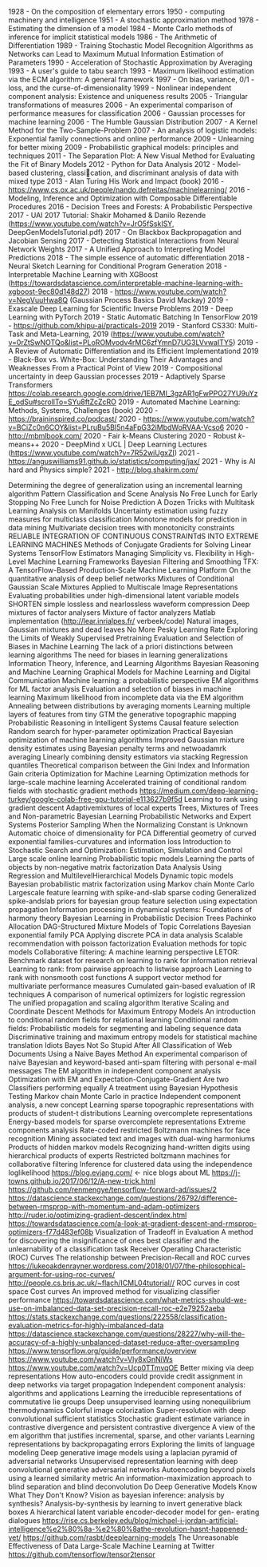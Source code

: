 1928 - On the composition of elementary errors
1950 - computing machinery and intelligence
1951 - A stochastic approximation method
1978 - Estimating the dimension of a model
1984 - Monte Carlo methods of inference for implicit statistical models
1986 - The Arithmetic of Differentiation
1989 - Training Stochastic Model Recognition Algorithms as Networks can Lead to Maximum Mutual Information Estimation of Parameters
1990 - Acceleration of Stochastic Approximation by Averaging
1993 - A user's guide to tabu search
1993 - Maximum likelihood estimation via the ECM algorithm: A general framework
1997 - On bias, variance, 0/1 - loss, and the curse-of-dimensionality
1999 - Nonlinear independent component analysis: Existence and uniqueness results
2005 - Triangular transformations of measures
2006 - An experimental comparison of performance measures for classification
2006 - Gaussian processes for machine learning
2006 - The Humble Gaussian Distribution
2007 - A Kernel Method for the Two-Sample-Problem
2007 - An analysis of logistic models: Exponential family connections and online performance
2009 - Unlearning for better mixing
2009 - Probabilistic graphical models: principles and techniques
2011 - The Separation Plot: A New Visual Method for Evaluating the Fit of Binary Models
2012 - Python for Data Analysis
2012 - Model-based clustering, classication, and discriminant analysis of data with mixed type
2013 - Alan Turing His Work and Impact (book)
2016 - https://www.cs.ox.ac.uk/people/nando.defreitas/machinelearning/
2016 - Modeling, Inference and Optimization with Composable Differentiable Procedures 
2016 - Decision Trees and Forests: A Probabilistic Perspective
2017 - UAI 2017 Tutorial: Shakir Mohamed & Danilo Rezende (https://www.youtube.com/watch?v=JrO5fSskISY, DeepGenModelsTutorial.pdf)
2017 - On Blackbox Backpropagation and Jacobian Sensing
2017 - Detecting Statistical Interactions from Neural Network Weights
2017 - A Unified Approach to Interpreting Model Predictions
2018 - The simple essence of automatic differentiation
2018 - Neural Sketch Learning for Conditional Program Generation
2018 - Interpretable Machine Learning with XGBoost (https://towardsdatascience.com/interpretable-machine-learning-with-xgboost-9ec80d148d27)
2018 - https://www.youtube.com/watch?v=NegVuuHwa8Q (Gaussian Process Basics David Mackay)
2019 - Exascale Deep Learning for Scientific Inverse Problems
2019 - Deep Learning with PyTorch
2019 - Static Automatic Batching In TensorFlow
2019 - https://github.com/khipu-ai/practicals-2019
2019 - Stanford CS330: Multi-Task and Meta-Learning, 2019 (https://www.youtube.com/watch?v=0rZtSwNOTQo&list=PLoROMvodv4rMC6zfYmnD7UG3LVvwaITY5)
2019 - A Review of Automatic Differentiation and its Efficient Implementationd
2019 - Black-Box vs. White-Box: Understanding Their Advantages and Weaknesses From a Practical Point of View
2019 - Compositional uncertainty in deep Gaussian processes
2019 - Adaptively Sparse Transformers https://colab.research.google.com/drive/1EB7MI_3gzAR1gFwPPO27YU9uYzE_odSu#scrollTo=SYu8ftZcZcRO
2019 - Automated Machine Learning: Methods, Systems, Challenges (book)
2020 - https://braininspired.co/podcast/
2020 - https://www.youtube.com/watch?v=BCiZc0n6COY&list=PLruBu5BI5n4aFpG32iMbdWoRVAA-Vcso6
2020 - http://mbmlbook.com/
2020 - Fair k-Means Clustering
2020 - Robust $k$-means++
2020 - DeepMind x UCL | Deep Learning Lectures (https://www.youtube.com/watch?v=7R52wiUgxZI)
2021 - https://anguswilliams91.github.io/statistics/computing/jax/
2021 - Why is AI hard and Physics simple?
2021 - http://blog.shakirm.com/


Determining the degree of generalization using an incremental learning algorithm
Pattern Classification and Scene Analysis
No Free Lunch for Early Stopping
No Free Lunch for Noise Prediction
A Dozen Tricks with Multitask Learning
Analysis on Manifolds
Uncertainty estimation using fuzzy measures for multiclass classification
Monotone models for prediction in data mining
Multivariate decision trees with monotonicity constraints
RELIABLE INTEGRATION OF CONTINUOUS CONSTRAINTdS INTO EXTREME LEARNING MACHINES
Methods of Conjugate Gradients for Solving Linear Systems
TensorFlow Estimators Managing Simplicity vs. Flexibility in High-Level Machine Learning Frameworks
Bayesian Filtering and Smoothing
TFX: A TensorFlow-Based Production-Scale Machine Learning Platform
On the quantitative analysis of deep belief networks
Mixtures of Conditional Gaussian Scale Mixtures Applied to Multiscale Image Representations
Evaluating probabilities under high-dimensional latent variable models
SHORTEN simple lossless and nearlossless waveform compression
Deep mixtures of factor analysers
Mixture of factor analyzers Matlab implementation (http://lear.inrialpes.fr/ verbeek/code)
Natural images, Gaussian mixtures and dead leaves
No More Pesky Learning Rate
Exploring the Limits of Weakly Supervised Pretraining
Evaluation and Selection of Biases in Machine Learning
The lack of a priori distinctions between learning algorithms
The need for biases in learning generalizations
Information Theory, Inference, and Learning Algorithms
Bayesian Reasoning and Machine Learning
Graphical Models for Machine Learning and Digital Communication
Machine learning: a probabilistic perspective
EM algorithms for ML factor analysis
Evaluation and selection of biases in machine learning
Maximum likelihood from incomplete data via the EM algorithm
Annealing between distributions by averaging moments
Learning multiple layers of features from tiny 
GTM the generative topographic mapping
Probabilistic Reasoning in Intelligent Systems
Causal feature selection
Random search for hyper-parameter optimization
Practical Bayesian optimization of machine learning algorithms
Improved Gaussian mixture density estimates using Bayesian penalty terms and netwoadamrk averaging
Linearly combining density estimators via stacking
Regression quantiles
Theoretical comparison between the Gini Index and Information Gain criteria
Optimization for Machine Learning
Optimization methods for large-scale machine learning
Accelerated training of conditional random fields with stochastic gradient methods
https://medium.com/deep-learning-turkey/google-colab-free-gpu-tutorial-e113627b9f5d
Learning to rank using gradient descent
Adaptivemixtures of local experts
Trees, Mixtures of Trees and Non-parametric Bayesian Learning
Probabilistic Networks and Expert Systems
Posterior Sampling When the Normalizing Constant is Unknown
Automatic choice of dimensionality for PCA
Differential geometry of curved exponential families-curvatures and information loss
Introduction to Stochastic Search and Optimization: Estimation, Simulation and Control
Large scale online learning
Probabilistic topic models
Learning the parts of objects by non-negative matrix factorization
Data Analysis Using Regression and MultilevelHierarchical Models
Dynamic topic models
Bayesian probabilistic matrix factorization using Markov chain Monte Carlo
Largescale feature learning with spike-and-slab sparse coding
Generalized spike-andslab priors for bayesian group feature selection using expectation propagation
Information processing in dynamical systems: Foundations of harmony theory
Bayesian Learning in Probabilistic Decision Trees
Pachinko Allocation DAG-Structured Mixture Models of Topic Correlations
Bayesian exponential family PCA
Applying discrete PCA in data analysis
Scalable recommendation with poisson factorization
Evaluation methods for topic models
Collaborative filtering: A machine learning perspective
LETOR: Benchmark dataset for research on learning to rank for information retrieval
Learning to rank: from pairwise approach to listwise approach
Learning to rank with nonsmooth cost functions
A support vector method for multivariate performance measures
Cumulated gain-based evaluation of IR techniques
A comparison of numerical optimizers for logistic regression
The unified propagation and scaling algorithm
Iterative Scaling and Coordinate Descent Methods for Maximum Entropy Models
An introduction to conditional random fields for relational learning
Conditional random fields: Probabilistic models for segmenting and labeling sequence data
Discriminative training and maximum entropy models for statistical machine translation
Idiots Bayes Not So Stupid After All
Classification of Web Documents Using a Naive Bayes Method
An experimental comparison of naive Bayesian and keyword-based anti-spam filtering with personal e-mail messages
The EM algorithm in independent component analysis
Optimization with EM and Expectation-Conjugate-Gradient
Are two Classifiers performing equally A treatment using Bayesian Hypothesis Testing
Markov chain Monte Carlo in practice
Independent component analysis, a new concept
Learning sparse topographic representations with products of student-t distributions
Learning overcomplete representations
Energy-based models for sparse overcomplete representations
Extreme components analysis
Rate-coded restricted Boltzmann machines for face recognition
Mining associated text and images with dual-wing harmoniums
Products of hidden markov models
Recognizing hand-written digits using hierarchical products of experts
Restricted boltzmann machines for collaborative filtering
Inference for clustered data using the independence loglikelihood
https://blog.evjang.com/ <- nice blogs about ML
https://j-towns.github.io/2017/06/12/A-new-trick.html
https://github.com/renmengye/tensorflow-forward-ad/issues/2
https://datascience.stackexchange.com/questions/26792/difference-between-rmsprop-with-momentum-and-adam-optimizers
http://ruder.io/optimizing-gradient-descent/index.html
https://towardsdatascience.com/a-look-at-gradient-descent-and-rmsprop-optimizers-f77d483ef08b
Visualization of Tradeoff in Evaluation
A method for discovering the insignificance of ones best classifier and the unlearnability of a classification task
Receiver Operating Characteristic (ROC) Curves
The relationship between Precision-Recall and ROC curves
https://lukeoakdenrayner.wordpress.com/2018/01/07/the-philosophical-argument-for-using-roc-curves/
http://people.cs.bris.ac.uk/~flach/ICML04tutorial//
ROC curves in cost space
Cost curves An improved method for visualizing classifier performance
https://towardsdatascience.com/what-metrics-should-we-use-on-imbalanced-data-set-precision-recall-roc-e2e79252aeba
https://stats.stackexchange.com/questions/222558/classification-evaluation-metrics-for-highly-imbalanced-data
https://datascience.stackexchange.com/questions/28227/why-will-the-accuracy-of-a-highly-unbalanced-dataset-reduce-after-oversampling
https://www.tensorflow.org/guide/performance/overview
https://www.youtube.com/watch?v=Vly8xGnNiWs
https://www.youtube.com/watch?v=Ucp0TTmvqOE
Better mixing via deep representations
How auto-encoders could provide credit assignment in deep networks via target propagation
Independent component analysis: algorithms and applications
Learning the irreducible representations of commutative lie groups
Deep unsupervised learning using nonequilibrium thermodynamics
Colorful image colorization
Super-resolution with deep convolutional sufficient statistics
Stochastic gradient estimate variance in contrastive divergence and persistent contrastive divergence
A view of the em algorithm that justifies incremental, sparse, and other variants
Learning representations by backpropagating errors
Exploring the limits of language modeling
Deep generative image models using a laplacian pyramid of adversarial networks
Unsupervised representation learning with deep convolutional generative adversarial networks
Autoencoding beyond pixels using a learned similarity metric
An information-maximization approach to blind separation and blind deconvolution
Do Deep Generative Models Know What They Don't Know?
Vision as bayesian inference: analysis by synthesis?
Analysis-by-synthesis by learning to invert generative black boxes
A hierarchical latent variable encoder-decoder model for gen- erating dialogues
https://rise.cs.berkeley.edu/blog/michael-i-jordan-artificial-intelligence%e2%80%8a-%e2%80%8athe-revolution-hasnt-happened-yet/
https://github.com/rasbt/deeplearning-models
The Unreasonable Effectiveness of Data
Large-Scale Machine Learning at Twitter
https://github.com/tensorflow/tensor2tensor